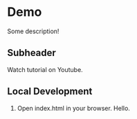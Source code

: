 # Demo

Some description!

## Subheader

Watch tutorial on Youtube.

## Local Development

1. Open index.html in your browser. Hello.
